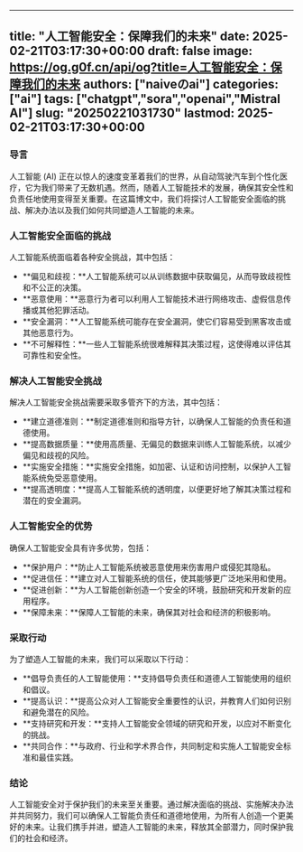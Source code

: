 
---
title: "人工智能安全：保障我们的未来"
date: 2025-02-21T03:17:30+00:00
draft: false
image: https://og.g0f.cn/api/og?title=人工智能安全：保障我们的未来
authors: ["naiveのai"]
categories: ["ai"]
tags: ["chatgpt","sora","openai","Mistral AI"]
slug: "20250221031730"
lastmod: 2025-02-21T03:17:30+00:00
---
### 导言

人工智能 (AI) 正在以惊人的速度变革着我们的世界，从自动驾驶汽车到个性化医疗，它为我们带来了无数机遇。然而，随着人工智能技术的发展，确保其安全性和负责任地使用变得至关重要。在这篇博文中，我们将探讨人工智能安全面临的挑战、解决办法以及我们如何共同塑造人工智能的未来。

### 人工智能安全面临的挑战

人工智能系统面临着各种安全挑战，其中包括：

- **偏见和歧视：**人工智能系统可以从训练数据中获取偏见，从而导致歧视性和不公正的决策。
- **恶意使用：**恶意行为者可以利用人工智能技术进行网络攻击、虚假信息传播或其他犯罪活动。
- **安全漏洞：**人工智能系统可能存在安全漏洞，使它们容易受到黑客攻击或其他恶意行为。
- **不可解释性：**一些人工智能系统很难解释其决策过程，这使得难以评估其可靠性和安全性。

### 解决人工智能安全挑战

解决人工智能安全挑战需要采取多管齐下的方法，其中包括：

- **建立道德准则：**制定道德准则和指导方针，以确保人工智能的负责任和道德使用。
- **提高数据质量：**使用高质量、无偏见的数据来训练人工智能系统，以减少偏见和歧视的风险。
- **实施安全措施：**实施安全措施，如加密、认证和访问控制，以保护人工智能系统免受恶意使用。
- **提高透明度：**提高人工智能系统的透明度，以便更好地了解其决策过程和潜在的安全漏洞。

### 人工智能安全的优势

确保人工智能安全具有许多优势，包括：

- **保护用户：**防止人工智能系统被恶意使用来伤害用户或侵犯其隐私。
- **促进信任：**建立对人工智能系统的信任，使其能够更广泛地采用和使用。
- **促进创新：**为人工智能创新创造一个安全的环境，鼓励研究和开发新的应用程序。
- **保障未来：**保障人工智能的未来，确保其对社会和经济的积极影响。

### 采取行动

为了塑造人工智能的未来，我们可以采取以下行动：

- **倡导负责任的人工智能使用：**支持倡导负责任和道德人工智能使用的组织和倡议。
- **提高认识：**提高公众对人工智能安全重要性的认识，并教育人们如何识别和避免潜在的风险。
- **支持研究和开发：**支持人工智能安全领域的研究和开发，以应对不断变化的挑战。
- **共同合作：**与政府、行业和学术界合作，共同制定和实施人工智能安全标准和最佳实践。

### 结论

人工智能安全对于保护我们的未来至关重要。通过解决面临的挑战、实施解决办法并共同努力，我们可以确保人工智能负责任和道德地使用，为所有人创造一个更美好的未来。让我们携手并进，塑造人工智能的未来，释放其全部潜力，同时保护我们的社会和经济。